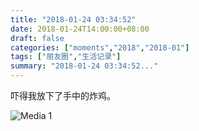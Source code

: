 ```yaml
---
title: "2018-01-24 03:34:52"
date: 2018-01-24T14:00:00+08:00
draft: false
categories: ["moments","2018","2018-01"]
tags: ["朋友圈","生活记录"]
summary: "2018-01-24 03:34:52..."
---
```


吓得我放下了手中的炸鸡。

![Media 1](/Moments/photos/2018-01-24/201801240334520.jpg)

